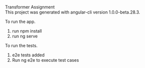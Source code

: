 Transformer Assignment<br/>
This project was generated with angular-cli version 1.0.0-beta.28.3.<br/>


To run the app. 
1. run npm install
2. run ng serve

To run the tests. 
1. e2e tests added
2. Run ng e2e to execute test cases

